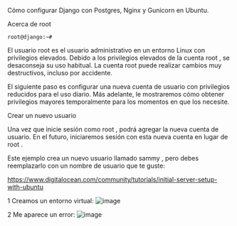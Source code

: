 Cómo configurar Django con Postgres, Nginx y Gunicorn en Ubuntu.

Acerca de root
```
root@django:~# 
```
El usuario root es el usuario administrativo en un entorno Linux con privilegios elevados. Debido a los privilegios elevados de la cuenta root , se desaconseja su uso habitual. La cuenta root puede realizar cambios muy destructivos, incluso por accidente.

El siguiente paso es configurar una nueva cuenta de usuario con privilegios reducidos para el uso diario. Más adelante, le mostraremos cómo obtener privilegios mayores temporalmente para los momentos en que los necesite.

Crear un nuevo usuario

Una vez que inicie sesión como root , podrá agregar la nueva cuenta de usuario. En el futuro, iniciaremos sesión con esta nueva cuenta en lugar de root .

Este ejemplo crea un nuevo usuario llamado sammy , pero debes reemplazarlo con un nombre de usuario que te guste:



https://www.digitalocean.com/community/tutorials/initial-server-setup-with-ubuntu


1 Creamos un entorno virtual:
![image](https://github.com/user-attachments/assets/b954f28f-e764-4a6d-803d-16aa65f27df6)

2 Me aparece un error:
![image](https://github.com/user-attachments/assets/f308020c-d45f-4ae1-b6aa-00e37fedb72e)



